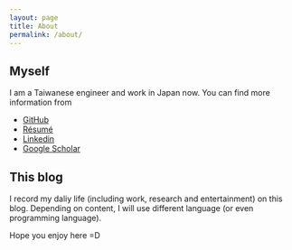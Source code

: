 ```yaml
---
layout: page
title: About
permalink: /about/
---
```


## Myself
I am a Taiwanese engineer and work in Japan now. You can find more information from
* [GitHub](https://github.com/ChampDBG/)
* [Résumé](/resume)
* [Linkedin](https://www.linkedin.com/in/tungchengwu/)
* [Google Scholar](https://scholar.google.ca/citations?hl=zh-TW&user=gUQJMkoAAAAJ)

## This blog
I record my daliy life (including work, research and entertainment) on this blog. Depending on content, I will use different language (or even programming language).

Hope you enjoy here =D

